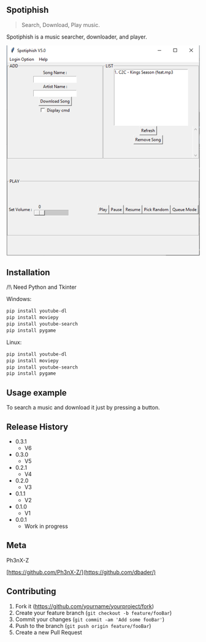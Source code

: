 ## Spotiphish
> Search, Download, Play music.

Spotiphish is a music searcher, downloader, and player.

![](header.png)

## Installation

/!\ Need Python and Tkinter

Windows:

```sh
pip install youtube-dl
pip install moviepy
pip install youtube-search
pip install pygame
```
Linux:

```sh
pip install youtube-dl
pip install moviepy
pip install youtube-search
pip install pygame
```

## Usage example

To search a music and download it just by pressing a button.


## Release History

* 0.3.1
    * V6
* 0.3.0
    * V5
* 0.2.1
    * V4
* 0.2.0
    * V3
* 0.1.1
    * V2
* 0.1.0
    * V1
* 0.0.1
    * Work in progress

## Meta

Ph3nX-Z

[https://github.com/Ph3nX-Z/](https://github.com/dbader/)

## Contributing

1. Fork it (<https://github.com/yourname/yourproject/fork>)
2. Create your feature branch (`git checkout -b feature/fooBar`)
3. Commit your changes (`git commit -am 'Add some fooBar'`)
4. Push to the branch (`git push origin feature/fooBar`)
5. Create a new Pull Request